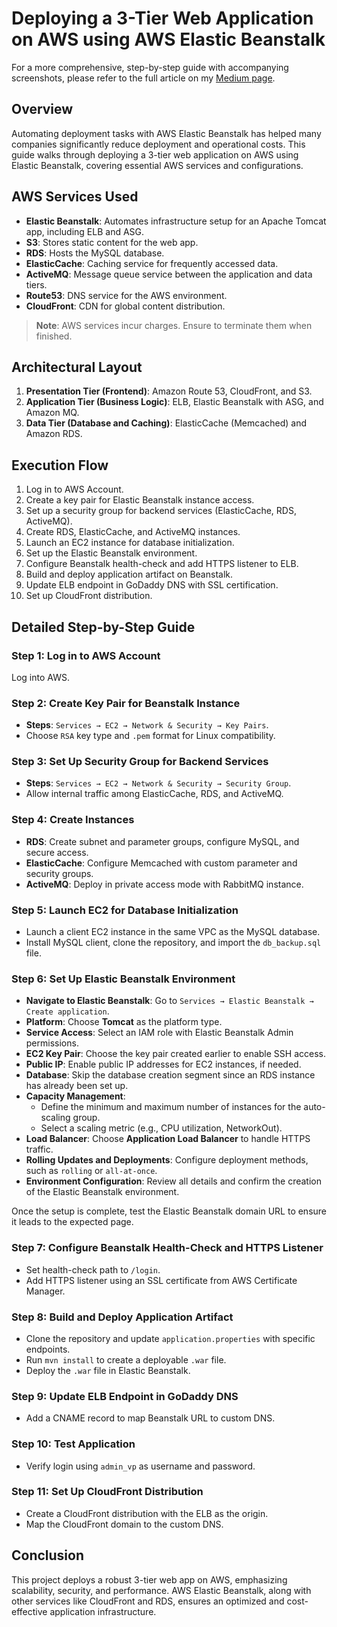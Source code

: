 # Deploying a 3-Tier Web Application on AWS using AWS Elastic Beanstalk

For a more comprehensive, step-by-step guide with accompanying screenshots, please refer to the full article on my [Medium page](<https://medium.com/@francis8t/step-by-step-guide-to-deploying-a-3-tier-web-application-on-aws-with-cloudfront-distribution-d97c031fb517>).

## Overview
Automating deployment tasks with AWS Elastic Beanstalk has helped many companies significantly reduce deployment and operational costs. This guide walks through deploying a 3-tier web application on AWS using Elastic Beanstalk, covering essential AWS services and configurations.

## AWS Services Used
- **Elastic Beanstalk**: Automates infrastructure setup for an Apache Tomcat app, including ELB and ASG.
- **S3**: Stores static content for the web app.
- **RDS**: Hosts the MySQL database.
- **ElasticCache**: Caching service for frequently accessed data.
- **ActiveMQ**: Message queue service between the application and data tiers.
- **Route53**: DNS service for the AWS environment.
- **CloudFront**: CDN for global content distribution.

> **Note**: AWS services incur charges. Ensure to terminate them when finished.

## Architectural Layout
1. **Presentation Tier (Frontend)**: Amazon Route 53, CloudFront, and S3.
2. **Application Tier (Business Logic)**: ELB, Elastic Beanstalk with ASG, and Amazon MQ.
3. **Data Tier (Database and Caching)**: ElasticCache (Memcached) and Amazon RDS.

## Execution Flow
1. Log in to AWS Account.
2. Create a key pair for Elastic Beanstalk instance access.
3. Set up a security group for backend services (ElasticCache, RDS, ActiveMQ).
4. Create RDS, ElasticCache, and ActiveMQ instances.
5. Launch an EC2 instance for database initialization.
6. Set up the Elastic Beanstalk environment.
7. Configure Beanstalk health-check and add HTTPS listener to ELB.
8. Build and deploy application artifact on Beanstalk.
9. Update ELB endpoint in GoDaddy DNS with SSL certification.
10. Set up CloudFront distribution.

## Detailed Step-by-Step Guide

### Step 1: Log in to AWS Account
Log into AWS.

### Step 2: Create Key Pair for Beanstalk Instance
   - **Steps**: `Services → EC2 → Network & Security → Key Pairs`.
   - Choose `RSA` key type and `.pem` format for Linux compatibility.

### Step 3: Set Up Security Group for Backend Services
   - **Steps**: `Services → EC2 → Network & Security → Security Group`.
   - Allow internal traffic among ElasticCache, RDS, and ActiveMQ.

### Step 4: Create Instances
   - **RDS**: Create subnet and parameter groups, configure MySQL, and secure access.
   - **ElasticCache**: Configure Memcached with custom parameter and security groups.
   - **ActiveMQ**: Deploy in private access mode with RabbitMQ instance.

### Step 5: Launch EC2 for Database Initialization
   - Launch a client EC2 instance in the same VPC as the MySQL database.
   - Install MySQL client, clone the repository, and import the `db_backup.sql` file.

### Step 6: Set Up Elastic Beanstalk Environment
   - **Navigate to Elastic Beanstalk**: Go to `Services → Elastic Beanstalk → Create application`.
   - **Platform**: Choose **Tomcat** as the platform type.
   - **Service Access**: Select an IAM role with Elastic Beanstalk Admin permissions.
   - **EC2 Key Pair**: Choose the key pair created earlier to enable SSH access.
   - **Public IP**: Enable public IP addresses for EC2 instances, if needed.
   - **Database**: Skip the database creation segment since an RDS instance has already been set up.
   - **Capacity Management**:
     - Define the minimum and maximum number of instances for the auto-scaling group.
     - Select a scaling metric (e.g., CPU utilization, NetworkOut).
   - **Load Balancer**: Choose **Application Load Balancer** to handle HTTPS traffic.
   - **Rolling Updates and Deployments**: Configure deployment methods, such as `rolling` or `all-at-once`.
   - **Environment Configuration**: Review all details and confirm the creation of the Elastic Beanstalk environment.

   Once the setup is complete, test the Elastic Beanstalk domain URL to ensure it leads to the expected page.

### Step 7: Configure Beanstalk Health-Check and HTTPS Listener
   - Set health-check path to `/login`.
   - Add HTTPS listener using an SSL certificate from AWS Certificate Manager.

### Step 8: Build and Deploy Application Artifact
   - Clone the repository and update `application.properties` with specific endpoints.
   - Run `mvn install` to create a deployable `.war` file.
   - Deploy the `.war` file in Elastic Beanstalk.

### Step 9: Update ELB Endpoint in GoDaddy DNS
   - Add a CNAME record to map Beanstalk URL to custom DNS.

### Step 10: Test Application
   - Verify login using `admin_vp` as username and password.

### Step 11: Set Up CloudFront Distribution
   - Create a CloudFront distribution with the ELB as the origin.
   - Map the CloudFront domain to the custom DNS.

## Conclusion
This project deploys a robust 3-tier web app on AWS, emphasizing scalability, security, and performance. AWS Elastic Beanstalk, along with other services like CloudFront and RDS, ensures an optimized and cost-effective application infrastructure.
